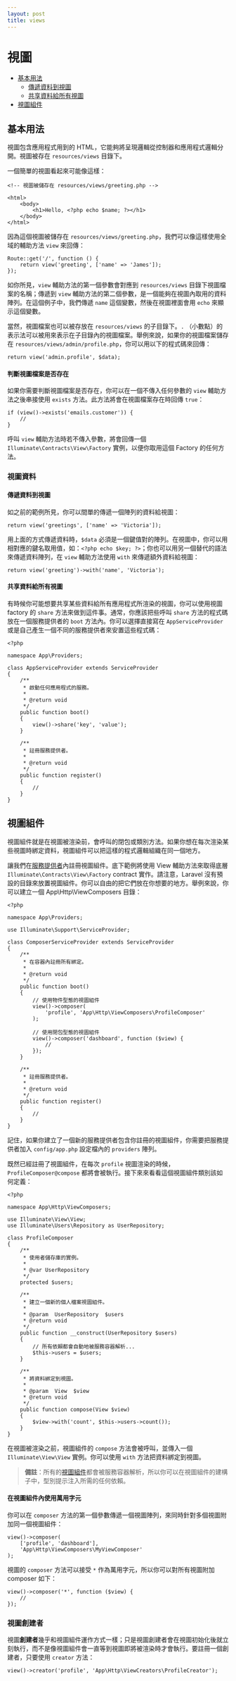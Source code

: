 ```yaml
---
layout: post
title: views
---
```

# 視圖

- [基本用法](#basic-usage)
    - [傳遞資料到視圖](#passing-data-to-views)
    - [共享資料給所有視圖](#sharing-data-with-all-views)
- [視圖組件](#view-composers)

<a name="basic-usage"></a>
## 基本用法

視圖包含應用程式用到的 HTML，它能夠將呈現邏輯從控制器和應用程式邏輯分開。視圖被存在 `resources/views` 目錄下。

一個簡單的視圖看起來可能像這樣：

    <!-- 視圖被儲存在 resources/views/greeting.php -->

    <html>
        <body>
            <h1>Hello, <?php echo $name; ?></h1>
        </body>
    </html>

因為這個視圖被儲存在 `resources/views/greeting.php`，我們可以像這樣使用全域的輔助方法 `view` 來回傳：

    Route::get('/', function () {
        return view('greeting', ['name' => 'James']);
    });

如你所見，`view` 輔助方法的第一個參數會對應到 `resources/views` 目錄下視圖檔案的名稱；傳遞到 `view` 輔助方法的第二個參數，是一個能夠在視圖內取用的資料陣列。在這個例子中，我們傳遞 `name` 這個變數，然後在視圖裡面會用 `echo` 來顯示這個變數。

當然，視圖檔案也可以被存放在 `resources/views` 的子目錄下。`.` （小數點）的表示法可以被用來表示在子目錄內的視圖檔案。舉例來說，如果你的視圖檔案儲存在 `resources/views/admin/profile.php`，你可以用以下的程式碼來回傳：

    return view('admin.profile', $data);

#### 判斷視圖檔案是否存在

如果你需要判斷視圖檔案是否存在，你可以在一個不傳入任何參數的 `view` 輔助方法之後串接使用 `exists` 方法。此方法將會在視圖檔案存在時回傳 `true`：

    if (view()->exists('emails.customer')) {
        //
    }

呼叫 `view` 輔助方法時若不傳入參數，將會回傳一個 `Illuminate\Contracts\View\Factory` 實例，以便你取用這個 Factory 的任何方法。

<a name="view-data"></a>
### 視圖資料

<a name="passing-data-to-views"></a>
#### 傳遞資料到視圖

如之前的範例所見，你可以間單的傳遞一個陣列的資料給視圖：

    return view('greetings', ['name' => 'Victoria']);

用上面的方式傳遞資料時，`$data` 必須是一個鍵值對的陣列。在視圖中，你可以用相對應的鍵名取用值，如：`<?php echo $key; ?>`；你也可以用另一個替代的語法來傳遞資料陣列，在 `view` 輔助方法使用 `with` 來傳遞額外資料給視圖：

    return view('greeting')->with('name', 'Victoria');

<a name="sharing-data-with-all-views"></a>
#### 共享資料給所有視圖

有時候你可能想要共享某些資料給所有應用程式所渲染的視圖，你可以使用視圖 factory 的 `share` 方法來做到這件事。通常，你應該把些呼叫 `share` 方法的程式碼放在一個服務提供者的 `boot` 方法內。你可以選擇直接寫在 `AppServiceProvider` 或是自己產生一個不同的服務提供者來安置這些程式碼：

    <?php

    namespace App\Providers;

    class AppServiceProvider extends ServiceProvider
    {
        /**
         * 啟動任何應用程式的服務。
         *
         * @return void
         */
        public function boot()
        {
            view()->share('key', 'value');
        }

        /**
         * 註冊服務提供者。
         *
         * @return void
         */
        public function register()
        {
            //
        }
    }

<a name="view-composers"></a>
## 視圖組件

視圖組件就是在視圖被渲染前，會呼叫的閉包或類別方法。如果你想在每次渲染某些視圖時綁定資料，視圖組件可以把這樣的程式邏輯組織在同一個地方。

讓我們在[服務提供者](/laravel_tw/docs/5.2/providers)內註冊視圖組件。底下範例將使用 View 輔助方法來取得底層 `Illuminate\Contracts\View\Factory` contract 實作。請注意，Laravel 沒有預設的目錄來放置視圖組件。你可以自由的把它們放在你想要的地方。舉例來說，你可以建立一個 App\Http\ViewComposers 目錄：

    <?php

    namespace App\Providers;

    use Illuminate\Support\ServiceProvider;

    class ComposerServiceProvider extends ServiceProvider
    {
        /**
         * 在容器內註冊所有綁定。
         *
         * @return void
         */
        public function boot()
        {
            // 使用物件型態的視圖組件
            view()->composer(
                'profile', 'App\Http\ViewComposers\ProfileComposer'
            );

            // 使用閉包型態的視圖組件
            view()->composer('dashboard', function ($view) {
                //
            });
        }

        /**
         * 註冊服務提供者。
         *
         * @return void
         */
        public function register()
        {
            //
        }
    }

記住，如果你建立了一個新的服務提供者包含你註冊的視圖組件，你需要把服務提供者加入 `config/app.php` 設定檔內的 `providers` 陣列。

既然已經註冊了視圖組件，在每次 `profile` 視圖渲染的時候，`ProfileComposer@compose` 都將會被執行。接下來來看看這個視圖組件類別該如何定義：

    <?php

    namespace App\Http\ViewComposers;

    use Illuminate\View\View;
    use Illuminate\Users\Repository as UserRepository;

    class ProfileComposer
    {
        /**
         * 使用者儲存庫的實例。
         *
         * @var UserRepository
         */
        protected $users;

        /**
         * 建立一個新的個人檔案視圖組件。
         *
         * @param  UserRepository  $users
         * @return void
         */
        public function __construct(UserRepository $users)
        {
            // 所有依賴都會自動地被服務容器解析...
            $this->users = $users;
        }

        /**
         * 將資料綁定到視圖。
         *
         * @param  View  $view
         * @return void
         */
        public function compose(View $view)
        {
            $view->with('count', $this->users->count());
        }
    }

在視圖被渲染之前，視圖組件的 `compose` 方法會被呼叫，並傳入一個 `Illuminate\View\View` 實例。你可以使用 `with` 方法把資料綁定到視圖。

> **備註**：所有的[視圖組件](/laravel_tw/docs/5.2/container)都會被服務容器解析，所以你可以在視圖組件的建構子中，型別提示注入所需的任何依賴。

#### 在視圖組件內使用萬用字元

你可以在 `composer` 方法的第一個參數傳遞一個視圖陣列，來同時針對多個視圖附加同一個視圖組件：

    view()->composer(
        ['profile', 'dashboard'],
        'App\Http\ViewComposers\MyViewComposer'
    );

視圖的 `composer` 方法可以接受 `*` 作為萬用字元，所以你可以對所有視圖附加 composer 如下：

    view()->composer('*', function ($view) {
        //
    });

### 視圖創建者

視圖**創建者**幾乎和視圖組件運作方式一樣；只是視圖創建者會在視圖初始化後就立刻執行，而不是像視圖組件會一直等到視圖即將被渲染時才會執行。要註冊一個創建者，只要使用 `creator` 方法：

    view()->creator('profile', 'App\Http\ViewCreators\ProfileCreator');

